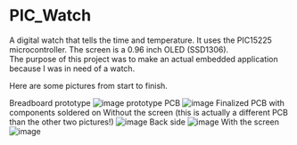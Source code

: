 # PIC_Watch
A digital watch that tells the time and temperature.  It uses the PIC15225 microcontroller.  The screen is a 0.96 inch OLED (SSD1306).  
The purpose of this project was to make an actual embedded application because I was in need of a watch.  

Here are some pictures from start to finish.  

Breadboard prototype
![image](https://github.com/user-attachments/assets/59546667-4f5c-4b37-9a57-d5e70c5cede4)
prototype PCB
![image](https://github.com/user-attachments/assets/b360a579-2ba0-451b-97b8-f8a318f0c4e1)
Finalized PCB with components soldered on
Without the screen (this is actually a different PCB than the other two pictures!)
![image](https://github.com/user-attachments/assets/f0838d18-5202-4678-b9a3-c4623c38faa0)
Back side
![image](https://github.com/user-attachments/assets/6275676b-422e-4b4f-8b1c-7704208a1b1b)
With the screen
![image](https://github.com/user-attachments/assets/5b25785e-90ab-4113-9767-25f5b3c25b26)
